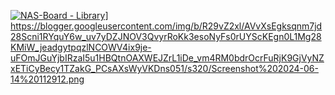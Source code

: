 [![NAS-Board - Library](https://img.shields.io/badge/EBYTE-Lora-blue)](https://)]
https://blogger.googleusercontent.com/img/b/R29vZ2xl/AVvXsEgksqnm7jd28Scni1RYquY6w_uv7yDZJNOV3QvyrRoKk3esoNyFs0rUYScKEgn0L1Mg28KMiW_jeadgytpqzlNCOWV4ix9je-uFOmJGuYjbIRzaI5u1HBQtnOAXWEJZrL1iDe_vm4RM0bdrOcrFuRjK9GjVyNZxETiCyBecy1TZakG_PCsAXsWyVKDns051/s320/Screenshot%202024-06-14%20112912.png

